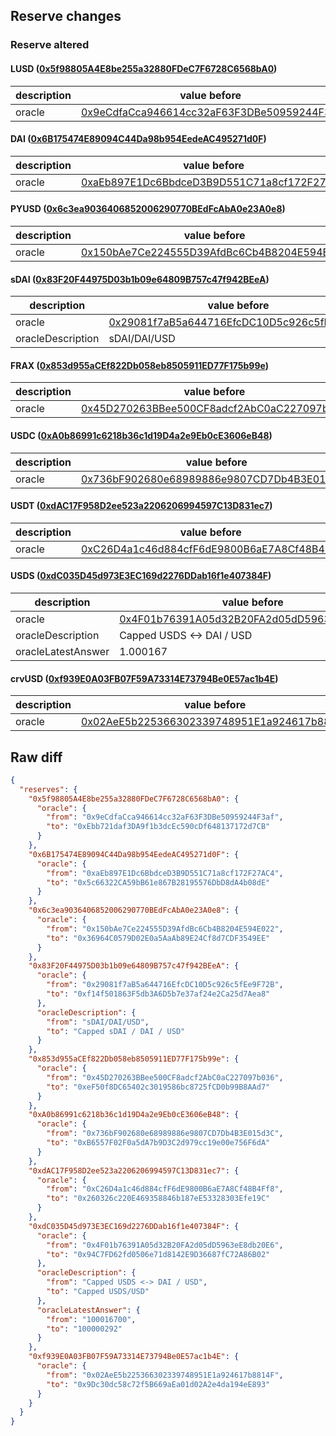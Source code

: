 ## Reserve changes

### Reserve altered

#### LUSD ([0x5f98805A4E8be255a32880FDeC7F6728C6568bA0](https://etherscan.io/address/0x5f98805A4E8be255a32880FDeC7F6728C6568bA0))

| description | value before | value after |
| --- | --- | --- |
| oracle | [0x9eCdfaCca946614cc32aF63F3DBe50959244F3af](https://etherscan.io/address/0x9eCdfaCca946614cc32aF63F3DBe50959244F3af) | [0xEbb721daf3DA9f1b3dcEc590cDf648137172d7CB](https://etherscan.io/address/0xEbb721daf3DA9f1b3dcEc590cDf648137172d7CB) |


#### DAI ([0x6B175474E89094C44Da98b954EedeAC495271d0F](https://etherscan.io/address/0x6B175474E89094C44Da98b954EedeAC495271d0F))

| description | value before | value after |
| --- | --- | --- |
| oracle | [0xaEb897E1Dc6BbdceD3B9D551C71a8cf172F27AC4](https://etherscan.io/address/0xaEb897E1Dc6BbdceD3B9D551C71a8cf172F27AC4) | [0x5c66322CA59bB61e867B28195576DbD8dA4b08dE](https://etherscan.io/address/0x5c66322CA59bB61e867B28195576DbD8dA4b08dE) |


#### PYUSD ([0x6c3ea9036406852006290770BEdFcAbA0e23A0e8](https://etherscan.io/address/0x6c3ea9036406852006290770BEdFcAbA0e23A0e8))

| description | value before | value after |
| --- | --- | --- |
| oracle | [0x150bAe7Ce224555D39AfdBc6Cb4B8204E594E022](https://etherscan.io/address/0x150bAe7Ce224555D39AfdBc6Cb4B8204E594E022) | [0x36964C0579D02E0a5AaAb89E24Cf8d7CDF3549EE](https://etherscan.io/address/0x36964C0579D02E0a5AaAb89E24Cf8d7CDF3549EE) |


#### sDAI ([0x83F20F44975D03b1b09e64809B757c47f942BEeA](https://etherscan.io/address/0x83F20F44975D03b1b09e64809B757c47f942BEeA))

| description | value before | value after |
| --- | --- | --- |
| oracle | [0x29081f7aB5a644716EfcDC10D5c926c5fEe9F72B](https://etherscan.io/address/0x29081f7aB5a644716EfcDC10D5c926c5fEe9F72B) | [0xf14f501863F5db3A6D5b7e37af24e2Ca25d7Aea8](https://etherscan.io/address/0xf14f501863F5db3A6D5b7e37af24e2Ca25d7Aea8) |
| oracleDescription | sDAI/DAI/USD | Capped sDAI / DAI / USD |


#### FRAX ([0x853d955aCEf822Db058eb8505911ED77F175b99e](https://etherscan.io/address/0x853d955aCEf822Db058eb8505911ED77F175b99e))

| description | value before | value after |
| --- | --- | --- |
| oracle | [0x45D270263BBee500CF8adcf2AbC0aC227097b036](https://etherscan.io/address/0x45D270263BBee500CF8adcf2AbC0aC227097b036) | [0xeF50f8DC65402c3019586bc8725fCD0b99B8AAd7](https://etherscan.io/address/0xeF50f8DC65402c3019586bc8725fCD0b99B8AAd7) |


#### USDC ([0xA0b86991c6218b36c1d19D4a2e9Eb0cE3606eB48](https://etherscan.io/address/0xA0b86991c6218b36c1d19D4a2e9Eb0cE3606eB48))

| description | value before | value after |
| --- | --- | --- |
| oracle | [0x736bF902680e68989886e9807CD7Db4B3E015d3C](https://etherscan.io/address/0x736bF902680e68989886e9807CD7Db4B3E015d3C) | [0xB6557F02F0a5dA7b9D3C2d979cc19e00e756F6dA](https://etherscan.io/address/0xB6557F02F0a5dA7b9D3C2d979cc19e00e756F6dA) |


#### USDT ([0xdAC17F958D2ee523a2206206994597C13D831ec7](https://etherscan.io/address/0xdAC17F958D2ee523a2206206994597C13D831ec7))

| description | value before | value after |
| --- | --- | --- |
| oracle | [0xC26D4a1c46d884cfF6dE9800B6aE7A8Cf48B4Ff8](https://etherscan.io/address/0xC26D4a1c46d884cfF6dE9800B6aE7A8Cf48B4Ff8) | [0x260326c220E469358846b187eE53328303Efe19C](https://etherscan.io/address/0x260326c220E469358846b187eE53328303Efe19C) |


#### USDS ([0xdC035D45d973E3EC169d2276DDab16f1e407384F](https://etherscan.io/address/0xdC035D45d973E3EC169d2276DDab16f1e407384F))

| description | value before | value after |
| --- | --- | --- |
| oracle | [0x4F01b76391A05d32B20FA2d05dD5963eE8db20E6](https://etherscan.io/address/0x4F01b76391A05d32B20FA2d05dD5963eE8db20E6) | [0x94C7FD62fd0506e71d8142E9D36687fC72A86B02](https://etherscan.io/address/0x94C7FD62fd0506e71d8142E9D36687fC72A86B02) |
| oracleDescription | Capped USDS <-> DAI / USD | Capped USDS/USD |
| oracleLatestAnswer | 1.000167 | 1.00000292 |


#### crvUSD ([0xf939E0A03FB07F59A73314E73794Be0E57ac1b4E](https://etherscan.io/address/0xf939E0A03FB07F59A73314E73794Be0E57ac1b4E))

| description | value before | value after |
| --- | --- | --- |
| oracle | [0x02AeE5b225366302339748951E1a924617b8814F](https://etherscan.io/address/0x02AeE5b225366302339748951E1a924617b8814F) | [0x9Dc30dc58c72f5B669aEa01d02A2e4da194eE893](https://etherscan.io/address/0x9Dc30dc58c72f5B669aEa01d02A2e4da194eE893) |


## Raw diff

```json
{
  "reserves": {
    "0x5f98805A4E8be255a32880FDeC7F6728C6568bA0": {
      "oracle": {
        "from": "0x9eCdfaCca946614cc32aF63F3DBe50959244F3af",
        "to": "0xEbb721daf3DA9f1b3dcEc590cDf648137172d7CB"
      }
    },
    "0x6B175474E89094C44Da98b954EedeAC495271d0F": {
      "oracle": {
        "from": "0xaEb897E1Dc6BbdceD3B9D551C71a8cf172F27AC4",
        "to": "0x5c66322CA59bB61e867B28195576DbD8dA4b08dE"
      }
    },
    "0x6c3ea9036406852006290770BEdFcAbA0e23A0e8": {
      "oracle": {
        "from": "0x150bAe7Ce224555D39AfdBc6Cb4B8204E594E022",
        "to": "0x36964C0579D02E0a5AaAb89E24Cf8d7CDF3549EE"
      }
    },
    "0x83F20F44975D03b1b09e64809B757c47f942BEeA": {
      "oracle": {
        "from": "0x29081f7aB5a644716EfcDC10D5c926c5fEe9F72B",
        "to": "0xf14f501863F5db3A6D5b7e37af24e2Ca25d7Aea8"
      },
      "oracleDescription": {
        "from": "sDAI/DAI/USD",
        "to": "Capped sDAI / DAI / USD"
      }
    },
    "0x853d955aCEf822Db058eb8505911ED77F175b99e": {
      "oracle": {
        "from": "0x45D270263BBee500CF8adcf2AbC0aC227097b036",
        "to": "0xeF50f8DC65402c3019586bc8725fCD0b99B8AAd7"
      }
    },
    "0xA0b86991c6218b36c1d19D4a2e9Eb0cE3606eB48": {
      "oracle": {
        "from": "0x736bF902680e68989886e9807CD7Db4B3E015d3C",
        "to": "0xB6557F02F0a5dA7b9D3C2d979cc19e00e756F6dA"
      }
    },
    "0xdAC17F958D2ee523a2206206994597C13D831ec7": {
      "oracle": {
        "from": "0xC26D4a1c46d884cfF6dE9800B6aE7A8Cf48B4Ff8",
        "to": "0x260326c220E469358846b187eE53328303Efe19C"
      }
    },
    "0xdC035D45d973E3EC169d2276DDab16f1e407384F": {
      "oracle": {
        "from": "0x4F01b76391A05d32B20FA2d05dD5963eE8db20E6",
        "to": "0x94C7FD62fd0506e71d8142E9D36687fC72A86B02"
      },
      "oracleDescription": {
        "from": "Capped USDS <-> DAI / USD",
        "to": "Capped USDS/USD"
      },
      "oracleLatestAnswer": {
        "from": "100016700",
        "to": "100000292"
      }
    },
    "0xf939E0A03FB07F59A73314E73794Be0E57ac1b4E": {
      "oracle": {
        "from": "0x02AeE5b225366302339748951E1a924617b8814F",
        "to": "0x9Dc30dc58c72f5B669aEa01d02A2e4da194eE893"
      }
    }
  }
}
```